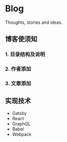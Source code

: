 # Blog

Thoughts, stories and ideas.


## 博客使须知

### 1. 目录结构及说明

### 2. 作者添加

### 3. 文章添加


## 实现技术

- Gatsby
- React
- GraphQL
- Babel
- Webpack


